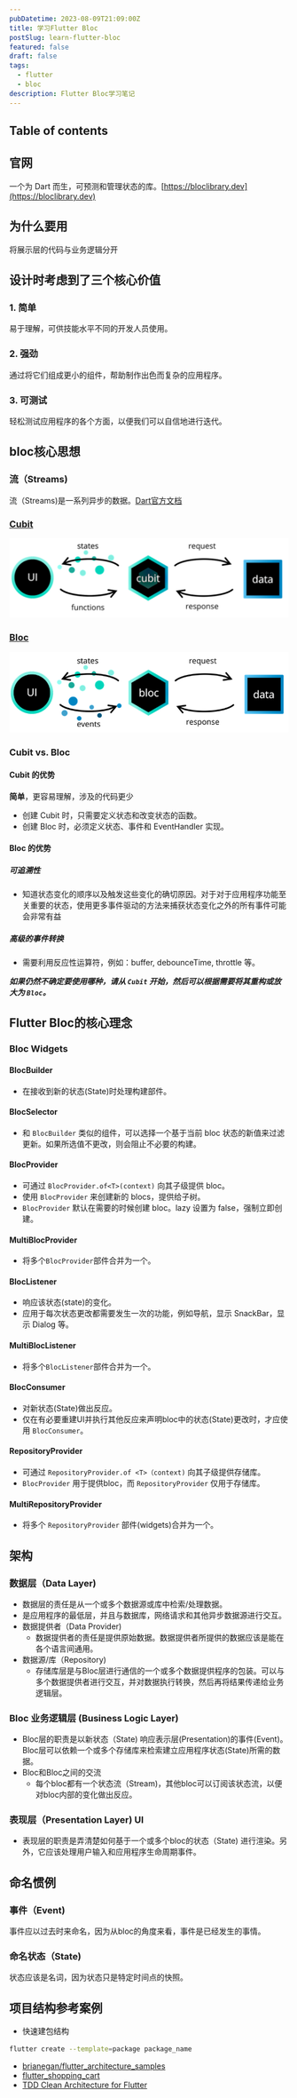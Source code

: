 ```yaml
---
pubDatetime: 2023-08-09T21:09:00Z
title: 学习Flutter Bloc
postSlug: learn-flutter-bloc
featured: false
draft: false
tags:
  - flutter
  - bloc
description: Flutter Bloc学习笔记
---
```


## Table of contents

## 官网

一个为 Dart 而生，可预测和管理状态的库。[https://bloclibrary.dev](https://bloclibrary.dev)

## 为什么要用

将展示层的代码与业务逻辑分开

## 设计时考虑到了三个核心价值

### 1. 简单

  易于理解，可供技能水平不同的开发人员使用。

### 2. 强劲

  通过将它们组成更小的组件，帮助制作出色而复杂的应用程序。

### 3. 可测试

  轻松测试应用程序的各个方面，以便我们可以自信地进行迭代。

## bloc核心思想

### 流（Streams)

流（Streams)是一系列异步的数据。[Dart官方文档](https://dart.dev/tutorials/language/streams)

### [Cubit](https://bloclibrary.dev/#/zh-cn/coreconcepts?id=cubit)

![learn-flutter-bloc_0.png](https://github.com/xutingzhou/xutingzhou/blob/main/src/assets/imgs/learn-flutter-bloc_0.png)

### [Bloc](https://bloclibrary.dev/#/zh-cn/coreconcepts?id=bloc)

![learn-flutter-bloc_1.png](https://github.com/xutingzhou/xutingzhou/blob/main/src/assets/imgs/learn-flutter-bloc_1.png)

### Cubit vs. Bloc

#### Cubit 的优势

**简单**，更容易理解，涉及的代码更少

- 创建 Cubit 时，只需要定义状态和改变状态的函数。
- 创建 Bloc 时，必须定义状态、事件和 EventHandler 实现。

#### Bloc 的优势

##### 可追溯性

- 知道状态变化的顺序以及触发这些变化的确切原因。对于对于应用程序功能至关重要的状态，使用更多事件驱动的方法来捕获状态变化之外的所有事件可能会非常有益

##### 高级的事件转换

- 需要利用反应性运算符，例如：buffer, debounceTime, throttle 等。

**_如果仍然不确定要使用哪种，请从 `Cubit` 开始，然后可以根据需要将其重构或放大为 `Bloc`。_**

## Flutter Bloc的核心理念

### Bloc Widgets

#### BlocBuilder

- 在接收到新的状态(State)时处理构建部件。

#### BlocSelector

- 和 `BlocBuilder` 类似的组件，可以选择一个基于当前 bloc 状态的新值来过滤更新。如果所选值不更改，则会阻止不必要的构建。

#### BlocProvider

- 可通过 `BlocProvider.of<T>(context)` 向其子级提供 bloc。
- 使用 `BlocProvider` 来创建新的 blocs，提供给子树。
- `BlocProvider` 默认在需要的时候创建 bloc。lazy 设置为 false，强制立即创建。

#### MultiBlocProvider

- 将多个`BlocProvider`部件合并为一个。

#### BlocListener

- 响应该状态(state)的变化。
- 应用于每次状态更改都需要发生一次的功能，例如导航，显示 SnackBar，显示 Dialog 等。

#### MultiBlocListener

- 将多个`BlocListener`部件合并为一个。

#### BlocConsumer

- 对新状态(State)做出反应。
- 仅在有必要重建UI并执行其他反应来声明bloc中的状态(State)更改时，才应使用 `BlocConsumer`。

#### RepositoryProvider

- 可通过 `RepositoryProvider.of <T>（context)` 向其子级提供存储库。
- `BlocProvider` 用于提供bloc，而 `RepositoryProvider` 仅用于存储库。

#### MultiRepositoryProvider

- 将多个 `RepositoryProvider` 部件(widgets)合并为一个。

## 架构

### 数据层（Data Layer)

- 数据层的责任是从一个或多个数据源或库中检索/处理数据。
- 是应用程序的最低层，并且与数据库，网络请求和其他异步数据源进行交互。
- 数据提供者（Data Provider)
    - 数据提供者的责任是提供原始数据。数据提供者所提供的数据应该是能在各个语言间通用。
- 数据源/库（Repository)
    - 存储库层是与Bloc层进行通信的一个或多个数据提供程序的包装。可以与多个数据提供者进行交互，并对数据执行转换，然后再将结果传递给业务逻辑层。

### Bloc 业务逻辑层 (Business Logic Layer)

- Bloc层的职责是以新状态（State) 响应表示层(Presentation)的事件(Event)。Bloc层可以依赖一个或多个存储库来检索建立应用程序状态(State)所需的数据。
- Bloc和Bloc之间的交流
    - 每个bloc都有一个状态流（Stream)，其他bloc可以订阅该状态流，以便对bloc内部的变化做出反应。

### 表现层（Presentation Layer) UI

- 表现层的职责是弄清楚如何基于一个或多个bloc的状态（State) 进行渲染。另外，它应该处理用户输入和应用程序生命周期事件。

## 命名惯例

### 事件（Event)

事件应以过去时来命名，因为从bloc的角度来看，事件是已经发生的事情。

### 命名状态（State)

状态应该是名词，因为状态只是特定时间点的快照。

## 项目结构参考案例

- 快速建包结构

```bash
flutter create --template=package package_name
```

- [brianegan/flutter_architecture_samples](https://github.com/brianegan/flutter_architecture_samples/tree/master/bloc_library)
- [flutter_shopping_cart](https://github.com/felangel/bloc/tree/master/examples/flutter_shopping_cart)
- [TDD Clean Architecture for Flutter](https://github.com/ResoCoder/flutter-tdd-clean-architecture-course)
